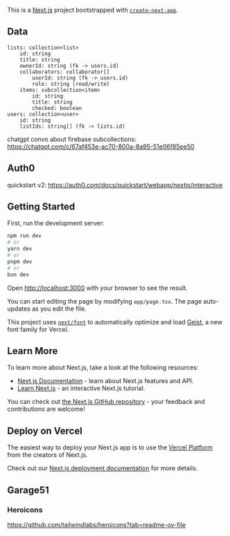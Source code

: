 This is a [Next.js](https://nextjs.org) project bootstrapped with [`create-next-app`](https://nextjs.org/docs/app/api-reference/cli/create-next-app).


## Data
```
lists: collection<list>
    id: string
    title: string
    ownerId: string (fk -> users.id)
    collaborators: collaborator[]
        userId: string (fk -> users.id)
        role: string (read/write)
    items: subcollection<item>
        id: string
        title: string
        checked: boolean
users: collection<user>
    id: string
    listIds: string[] (fk -> lists.id)
```

chatgpt convo about firebase subcollections:
https://chatgpt.com/c/67af453e-ac70-800a-8a95-51e06f85ee50

## Auth0

quickstart v2:
https://auth0.com/docs/quickstart/webapp/nextjs/interactive

## Getting Started

First, run the development server:

```bash
npm run dev
# or
yarn dev
# or
pnpm dev
# or
bun dev
```

Open [http://localhost:3000](http://localhost:3000) with your browser to see the result.

You can start editing the page by modifying `app/page.tsx`. The page auto-updates as you edit the file.

This project uses [`next/font`](https://nextjs.org/docs/app/building-your-application/optimizing/fonts) to automatically optimize and load [Geist](https://vercel.com/font), a new font family for Vercel.

## Learn More

To learn more about Next.js, take a look at the following resources:

- [Next.js Documentation](https://nextjs.org/docs) - learn about Next.js features and API.
- [Learn Next.js](https://nextjs.org/learn) - an interactive Next.js tutorial.

You can check out [the Next.js GitHub repository](https://github.com/vercel/next.js) - your feedback and contributions are welcome!

## Deploy on Vercel

The easiest way to deploy your Next.js app is to use the [Vercel Platform](https://vercel.com/new?utm_medium=default-template&filter=next.js&utm_source=create-next-app&utm_campaign=create-next-app-readme) from the creators of Next.js.

Check out our [Next.js deployment documentation](https://nextjs.org/docs/app/building-your-application/deploying) for more details.

## Garage51

### Heroicons
https://github.com/tailwindlabs/heroicons?tab=readme-ov-file
